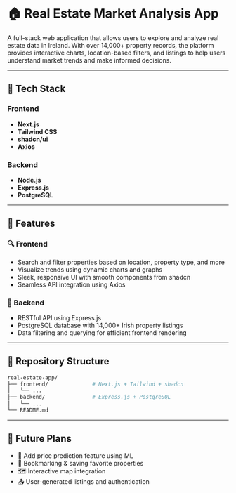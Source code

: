 # 🏠 Real Estate Market Analysis App

A full-stack web application that allows users to explore and analyze real estate data in Ireland. With over 14,000+ property records, the platform provides interactive charts, location-based filters, and listings to help users understand market trends and make informed decisions.

---

## 🧩 Tech Stack

### Frontend

-   **Next.js**
-   **Tailwind CSS**
-   **shadcn/ui**
-   **Axios**

### Backend

-   **Node.js**
-   **Express.js**
-   **PostgreSQL**

---

## 🚀 Features

### 🔍 Frontend

-   Search and filter properties based on location, property type, and more
-   Visualize trends using dynamic charts and graphs
-   Sleek, responsive UI with smooth components from shadcn
-   Seamless API integration using Axios

### 🔧 Backend

-   RESTful API using Express.js
-   PostgreSQL database with 14,000+ Irish property listings
-   Data filtering and querying for efficient frontend rendering

---

## 📁 Repository Structure

```bash
real-estate-app/
├── frontend/              # Next.js + Tailwind + shadcn
│   └── ...
├── backend/               # Express.js + PostgreSQL
│   └── ...
└── README.md
```

---

## 🚧 Future Plans

-   🔮 Add price prediction feature using ML
-   📌 Bookmarking & saving favorite properties
-   🗺️ Interactive map integration
-   📤 User-generated listings and authentication
